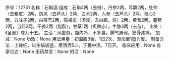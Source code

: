 序号：12751
名称：石斛酒
组成：石斛4两（去根），丹参2两，芎藭2两，杜仲（去粗皮）2两，防风（去芦头）2两，白术2两，人参（去芦头）2两，桂心2两，五味子2两，白茯苓2两，陈橘皮（汤浸，去白瓤，焙）2两，黄耆2两，薯蓣2两，当归2两，干姜2两（炮裂），甘草1两（炙微赤），牛膝3两（去苗）。
出处：《圣惠》卷九十五。
主治：风虚劳，腹内冷，不多食。脚气痹弱，筋骨疼痛。
加减：None
功效：None
用法用量：初温服3合，1日2次，渐加至1盏为度。
制备方法：上锉细，以生绢袋盛，用清酒5斗，于甕中渍，7日开。
临床应用：None
各家论述：None
用药禁忌：None
附注：None
